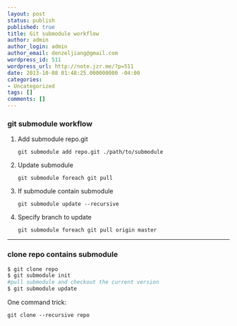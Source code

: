 ```yaml
---
layout: post
status: publish
published: true
title: Git submodule workflow
author: admin
author_login: admin
author_email: denzeljiang@gmail.com
wordpress_id: 511
wordpress_url: http://note.jzr.me/?p=511
date: 2013-10-08 01:48:25.000000000 -04:00
categories:
- Uncategorized
tags: []
comments: []
---
```


### git submodule workflow

1. Add submodule repo.git

   `git submodule add repo.git ./path/to/submodule`

2. Update submodule

   `git submodule foreach git pull`

3. If submodule contain submodule

   `git submodule update --recursive`

3. Specify branch to update

   `git submodule foreach git pull origin master`

---

### clone repo contains submodule

```bash
$ git clone repo
$ git submodule init
#pull submodule and checkout the current version
$ git submodule update
```

One command trick:

`git clone --recursive repo`

